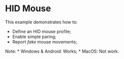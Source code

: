 # HID Mouse

This example demonstrates how to:

* Define an HID mouse profile;
* Enable simple paring;
* Report _fake_ mouse movements;

Note: 
    * Windows & Android: Works;
    * MacOS: Not work.

